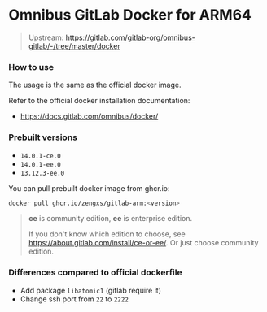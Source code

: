 # Omnibus GitLab Docker for ARM64

> Upstream: <https://gitlab.com/gitlab-org/omnibus-gitlab/-/tree/master/docker> 


### How to use

The usage is the same as the official docker image.

Refer to the official docker installation documentation:
* <https://docs.gitlab.com/omnibus/docker/>


### Prebuilt versions
* `14.0.1-ce.0`
* `14.0.1-ee.0`
* `13.12.3-ee.0`

You can pull prebuilt docker image from ghcr.io:
```sh
docker pull ghcr.io/zengxs/gitlab-arm:<version>
```

> **ce** is community edition, **ee** is enterprise edition.
>
> If you don't know which edition to choose, see <https://about.gitlab.com/install/ce-or-ee/>.
> Or just choose community edition. 


### Differences compared to official dockerfile

* Add package `libatomic1` (gitlab require it)
* Change ssh port from `22` to `2222`
